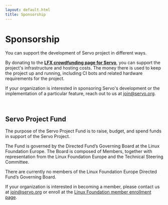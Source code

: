 ```yaml
---
layout: default.html
title: Sponsorship
---
```


# Sponsorship

You can support the development of Servo project in different ways.

By donating to the [**LFX crowdfunding page for Servo**](https://crowdfunding.lfx.linuxfoundation.org/projects/servo), you can support the project's infrastructure and hosting costs. The money there is used to keep the project up and running, including CI bots and related hardware requirements for the project.

<div class="hero is-info is-small">
  <div class="hero-body">
    <p class="subtitle">
      If your organization is interested in sponsoring Servo's development or the implementation of a particular feature, reach out to us at <a href="mailto:join@servo.org">join@servo.org</a>.
    </p>
  </div>
</div>
<br>

## Servo Project Fund

The purpose of the Servo Project Fund is to raise, budget, and spend funds in support of the Servo Project.

The Fund is governed by the Directed Fund’s Governing Board at the Linux Foundation Europe. The Board is composed of Members, together with representation from the Linux Foundation Europe and the Technical Steering Committee.

There are currently no members of the Linux Foundation Europe Directed Fund’s Governing Board.

If your organization is interested in becoming a member, please contact us at <join@servo.org> or enroll at the [Linux Foundation member enrollment page](https://enrollment.lfx.linuxfoundation.org/?project=servo).

